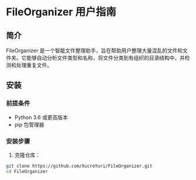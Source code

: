 # FileOrganizer 用户指南

## 简介

FileOrganizer 是一个智能文件整理助手，旨在帮助用户整理大量混乱的文件和文件夹。它能够自动分析文件类型和名称，将文件分类到有组织的目录结构中，并检测和处理重复文件。

## 安装

### 前提条件

- Python 3.6 或更高版本
- pip 包管理器

### 安装步骤

1. 克隆仓库：

```bash
git clone https://github.com/XucroYuri/FileOrganizer.git
cd FileOrganizer
